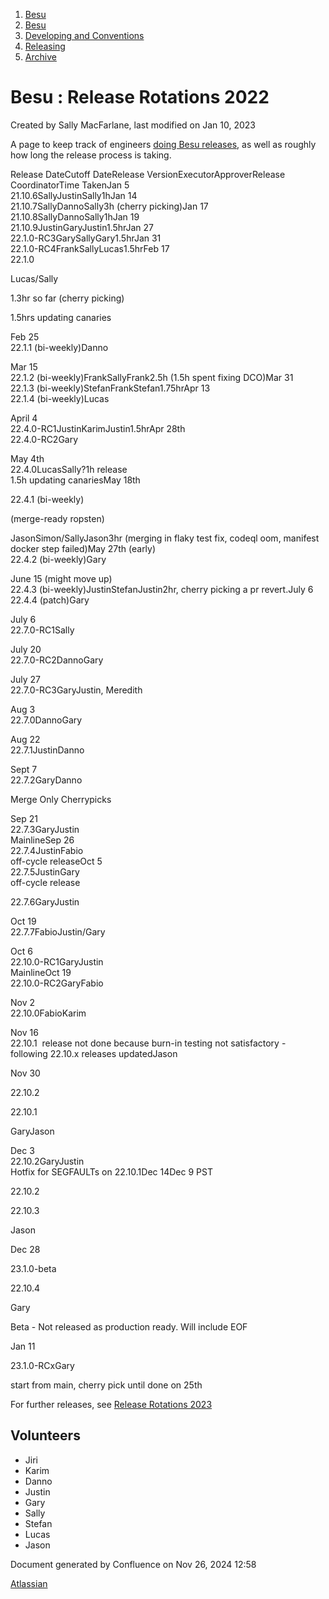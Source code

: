 1. [Besu](index.html)
2. [Besu](Besu_22151173.html)
3. [Developing and Conventions](Developing-and-Conventions_22153909.html)
4. [Releasing](Releasing_22154097.html)
5. [Archive](Archive_22154100.html)

# Besu : Release Rotations 2022

Created by Sally MacFarlane, last modified on Jan 10, 2023

A page to keep track of engineers [doing Besu releases](How-to-do-a-Besu-Release_22155433.html), as well as roughly how long the release process is taking. 

Release DateCutoff DateRelease VersionExecutorApproverRelease CoordinatorTime TakenJan 5  
21.10.6SallyJustinSally1hJan 14  
21.10.7SallyDannoSally3h (cherry picking)Jan 17  
21.10.8SallyDannoSally1hJan 19  
21.10.9JustinGaryJustin1.5hrJan 27  
22.1.0-RC3GarySallyGary1.5hrJan 31  
22.1.0-RC4FrankSallyLucas1.5hrFeb 17  
22.1.0

Lucas/Sally

1.3hr so far (cherry picking)

1.5hrs updating canaries

Feb 25  
22.1.1 (bi-weekly)Danno

Mar 15  
22.1.2 (bi-weekly)FrankSallyFrank2.5h (1.5h spent fixing DCO)Mar 31  
22.1.3 (bi-weekly)StefanFrankStefan1.75hrApr 13   
22.1.4 (bi-weekly)Lucas

April 4  
22.4.0-RC1JustinKarimJustin1.5hrApr 28th  
22.4.0-RC2Gary

May 4th  
22.4.0LucasSally?1h release  
1.5h updating canariesMay 18th

22.4.1 (bi-weekly)

(merge-ready ropsten)

JasonSimon/SallyJason3hr (merging in flaky test fix, codeql oom, manifest docker step failed)May 27th (early)  
22.4.2 (bi-weekly)Gary

June 15 (might move up)  
22.4.3 (bi-weekly)JustinStefanJustin2hr, cherry picking a pr revert.July 6  
22.4.4 (patch)Gary

July 6  
22.7.0-RC1Sally 

July 20  
22.7.0-RC2DannoGary

July 27  
22.7.0-RC3GaryJustin, Meredith

Aug 3  
22.7.0DannoGary

Aug 22  
22.7.1JustinDanno

Sept 7  
22.7.2GaryDanno

Merge Only Cherrypicks

Sep 21  
22.7.3GaryJustin  
MainlineSep 26  
22.7.4JustinFabio  
off-cycle releaseOct 5  
22.7.5JustinGary  
off-cycle release

22.7.6GaryJustin

Oct 19  
22.7.7FabioJustin/Gary

Oct 6  
22.10.0-RC1GaryJustin  
MainlineOct 19  
22.10.0-RC2GaryFabio

Nov 2  
22.10.0FabioKarim

Nov 16  
22.10.1  release not done because burn-in testing not satisfactory - following 22.10.x releases updatedJason

Nov 30

22.10.2

22.10.1

GaryJason

Dec 3  
22.10.2GaryJustin  
Hotfix for SEGFAULTs on 22.10.1Dec 14Dec 9 PST

22.10.2

22.10.3

Jason

Dec 28

23.1.0-beta

22.10.4

Gary

Beta - Not released as production ready. Will include EOF 

Jan 11

23.1.0-RCxGary

start from main, cherry pick until done on 25th

For further releases, see [Release Rotations 2023](Release-Rotations-2023_22156045.html)

## Volunteers

- Jiri
- Karim
- Danno
- Justin
- Gary
- Sally
- Stefan
- Lucas
- Jason

Document generated by Confluence on Nov 26, 2024 12:58

[Atlassian](http://www.atlassian.com/)
